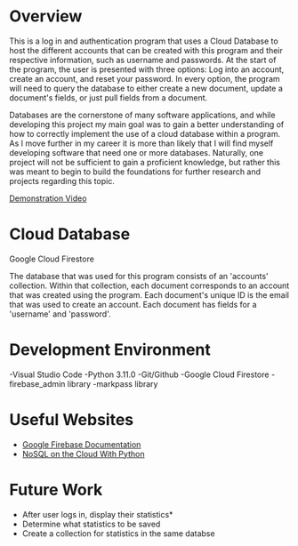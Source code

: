 # Overview
This is a log in and authentication program that uses a Cloud Database to host the different accounts that can be created with this program and their respective information, such as username and passwords. At the start of the program, the user is presented with three options: Log into an account, create an account, and reset your password. In every option, the program will need to query the database to either create a new document, update a document's fields, or just pull fields from a document. 

Databases are the cornerstone of many software applications, and while developing this project my main goal was to gain a better understanding of how to correctly implement the use of a cloud database within a program. As I move further in my career it is more than likely that I will find myself developing software that need one or more databases. Naturally, one project will not be sufficient to gain a proficient knowledge, but rather this was meant to begin to build the foundations for further research and projects regarding this topic.

[Demonstration Video](https://youtu.be/e80wnHiVIMs)

# Cloud Database

Google Cloud Firestore

The database that was used for this program consists of an 'accounts' collection. Within that collection, each document corresponds to an account that was created using the program. Each document's unique ID is the email that was used to create an account. Each document has fields for a 'username' and 'password'.

# Development Environment
-Visual Studio Code
-Python 3.11.0
-Git/Github
-Google Cloud Firestore
-firebase_admin library
-markpass library 

# Useful Websites
- [Google Firebase Documentation](https://firebase.google.com/docs/firestore)
- [NoSQL on the Cloud With Python](https://towardsdatascience.com/nosql-on-the-cloud-with-python-55a1383752fc)

# Future Work
- After user logs in, display their statistics* 
- Determine what statistics to be saved
- Create a collection for statistics in the same databse
